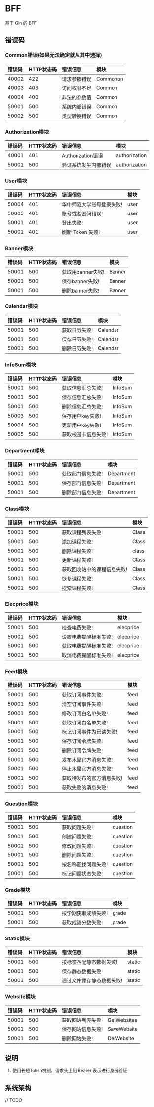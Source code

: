 # BFF
基于 Gin 的 BFF


## 错误码

### Common错误(如果无法确定就从其中选择)

| 错误码 | HTTP状态码 | 错误信息     | 模块     |
| :----- | :--------- | :----------- | :------- |
| 40002  | 422        | 请求参数错误 | Commonon |
| 40003  | 403        | 访问权限不足 | Common   |
| 40004  | 400        | 非法的参数值 | Common   |
| 50001  | 500        | 系统内部错误 | Common   |
| 50002  | 500        | 类型转换错误 | Common   |

### Authorization模块

| 错误码 | HTTP状态码 | 错误信息             | 模块          |
| :----- | :--------- | :------------------- | :------------ |
| 40001  | 401        | Authorization错误    | authorization |
| 50001  | 500        | 验证系统发生内部错误 | authorization |

### User模块

| 错误码 | HTTP状态码 | 错误信息                  | 模块 |
| :----- |:--------| :------------------------ | :--- |
| 50004  | 401     | 华中师范大学账号登录失败! | user |
| 50005  | 401     | 账号或者密码错误!         | user |
| 50001  | 401     | 登出失败!                 | user |
| 50001  | 401     | 刷新 Token 失败!          | user |

### Banner模块

| 错误码 | HTTP状态码 | 错误信息          | 模块   |
| :----- | :--------- | :---------------- | :----- |
| 50001  | 500        | 获取用banner失败! | Banner |
| 50001  | 500        | 保存banner失败!   | Banner |
| 50001  | 500        | 删除banner失败!   | Banner |

### Calendar模块

| 错误码 | HTTP状态码 | 错误信息      | 模块     |
| :----- | :--------- | :------------ | :------- |
| 50001  | 500        | 获取日历失败! | Calendar |
| 50001  | 500        | 保存日历失败! | Calendar |
| 50001  | 500        | 删除日历失败! | Calendar |

### InfoSum模块

| 错误码 | HTTP状态码 | 错误信息            | 模块    |
| :----- | :--------- | :------------------ | :------ |
| 50001  | 500        | 获取信息汇总失败!   | InfoSum |
| 50001  | 500        | 保存信息汇总失败!   | InfoSum |
| 50001  | 500        | 删除信息汇总失败!   | InfoSum |
| 50003  | 500        | 保存用户key失败!    | InfoSum |
| 50004  | 500        | 更新用户key失败!    | InfoSum |
| 50005  | 500        | 获取校园卡信息失败! | InfoSum |

### Department模块

| 错误码 | HTTP状态码 | 错误信息          | 模块       |
| :----- | :--------- | :---------------- | :--------- |
| 50001  | 500        | 获取部门信息失败! | Department |
| 50001  | 500        | 保存部门信息失败! | Department |
| 50001  | 500        | 删除部门信息失败! | Department |

### Class模块

| 错误码 | HTTP状态码 | 错误信息                    | 模块  |
| :----- | :--------- | :-------------------------- | :---- |
| 50001  | 500        | 获取课程列表失败!           | Class |
| 50001  | 500        | 添加课程失败!               | Class |
| 50001  | 500        | 删除课程失败!               | class |
| 50001  | 500        | 更新课程失败!               | Class |
| 50001  | 500        | 获取回收站中的课程信息失败! | Class |
| 50001  | 500        | 恢复课程失败!               | Class |
| 50001  | 500        | 搜索课程失败!               | Class |

### Elecprice模块

| 错误码 | HTTP状态码 | 错误信息              | 模块      |
| :----- | :--------- | :-------------------- | :-------- |
| 50001  | 500        | 检查电费失败!         | elecprice |
| 50001  | 500        | 设置电费提醒标准失败! | elecprice |
| 50001  | 500        | 获取电费提醒标准失败! | elecprice |
| 50001  | 500        | 取消电费提醒标准失败! | elecprice |

### Feed模块

| 错误码 | HTTP状态码 | 错误信息                  | 模块 |
| :----- | :--------- | :------------------------ | :--- |
| 50001  | 500        | 获取订阅事件失败!         | feed |
| 50001  | 500        | 清空订阅事件失败!         | feed |
| 50001  | 500        | 修改订阅白名单失败!       | feed |
| 50001  | 500        | 获取订阅白名单失败!       | feed |
| 50001  | 500        | 标记订阅事件为已读失败!   | feed |
| 50001  | 500        | 保存订阅令牌失败!         | feed |
| 50001  | 500        | 删除订阅令牌失败!         | feed |
| 50001  | 500        | 发布木犀官方消息失败!     | feed |
| 50001  | 500        | 停止木犀官方消息失败!     | feed |
| 50001  | 500        | 获取待发布的官方消息失败! | feed |
| 50001  | 500        | 获取失败的消息失败!       | feed |

### Question模块

| 错误码 | HTTP状态码 | 错误信息            | 模块     |
| :----- | :--------- | :------------------ | :------- |
| 50001  | 500        | 获取问题失败!       | question |
| 50001  | 500        | 创建问题失败!       | question |
| 50001  | 500        | 修改问题失败!       | question |
| 50001  | 500        | 删除问题失败!       | question |
| 50001  | 500        | 按名称查找问题失败! | question |
| 50001  | 500        | 标记问题状态失败!   | question |

### Grade模块

| 错误码 | HTTP状态码 | 错误信息            | 模块  |
| :----- | :--------- | :------------------ | :---- |
| 50001  | 500        | 按学期获取成绩失败! | grade |
| 50001  | 500        | 获取成绩分数失败!   | grade |

### Static模块

| 错误码 | HTTP状态码 | 错误信息                  | 模块   |
| :----- | :--------- | :------------------------ | :----- |
| 50001  | 500        | 按标签匹配静态数据失败!   | static |
| 50001  | 500        | 保存静态数据失败!         | static |
| 50001  | 500        | 通过文件保存静态数据失败! | static |

### Website模块

| 错误码 | HTTP状态码 | 错误信息          | 模块        |
| :----- | :--------- | :---------------- | :---------- |
| 50001  | 500        | 获取网站列表失败! | GetWebsites |
| 50001  | 500        | 保存网站信息失败! | SaveWebsite |
| 50001  | 500        | 删除网站失败!     | DelWebsite  |

## 说明

1. 使用长短Token机制，请求头上用 Bearer 表示进行身份验证

## 系统架构

// TODO

